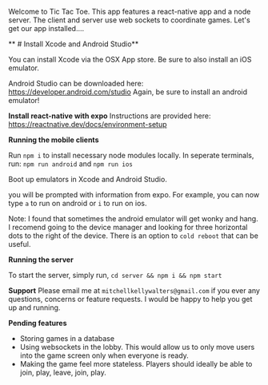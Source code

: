 Welcome to Tic Tac Toe. This app features a react-native app and a node server. The client and server use web sockets to coordinate games. Let's get our app installed....


** # Install Xcode and Android Studio**

You can install Xcode via the OSX App store. Be sure to also install an iOS emulator. 

Android Studio can be downloaded here: https://developer.android.com/studio
Again, be sure to install an android emulator! 


**Install react-native with expo**
Instructions are provided here: https://reactnative.dev/docs/environment-setup


**Running the mobile clients**

Run `npm i` to install necessary node modules locally. 
In seperate terminals, run: 
`npm run android` and `npm run ios`

Boot up emulators in Xcode and Android Studio. 

you will be prompted with information from expo. For example, you can now type `a` to run on android or `i` to run on ios. 

Note: I found that sometimes the android emulator will get wonky and hang. I recomend going to the device manager and looking for three horizontal dots to the right of the device. There is an option to `cold reboot` that can be useful. 


**Running the server**

To start the server, simply run, `cd server && npm i && npm start`

**Support**
 Please email me at `mitchellkellywalters@gmail.com` if you ever any questions, concerns or feature requests. I would be happy to help you get up and running. 

 **Pending features**
- Storing games in a database
- Using websockets in the lobby. This would allow us to only move users into the game screen only when everyone is ready. 
- Making the game feel more stateless. Players should ideally be able to join, play, leave, join, play.
